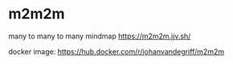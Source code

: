 # m2m2m
many to many to many mindmap https://m2m2m.jjv.sh/

docker image: https://hub.docker.com/r/johanvandegriff/m2m2m
